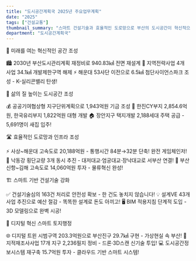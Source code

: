```yaml
---
title: "도시공간계획국 2025년 주요업무계획"
date: "2025"
tags: ["건설교통"]
thumbnail_summary: "스마트 건설기술과 효율적인 도로망으로 부산의 도시공간이 혁신적으로 변화해요!"
department: "도시공간계획국"
---
```


🌟 미래를 여는 혁신적인 공간 조성 

🏙️ 2030년 부산도시관리계획 재정비로 940.83㎢ 전면 재설계 
🚀 지역전략사업 4개 사업 34.1㎢ 개발제한구역 해제 
⚡ 해운대 53사단 이전으로 6.5㎢ 첨단사이언스파크 조성 - K-실리콘밸리 탄생!

🏡 삶의 질 높이는 도시공간 조성 

💰 공공기여협상형 지구단위계획으로 1,943억원 기금 조성
🏢 한진CY부지 2,854.6억원, 한국유리부지 1,822억원 대형 개발 
🏠 장안지구 택지개발 2,188세대 주택 공급 - 5,691명이 새집 입주!

🛣️ 효율적인 도로망과 인프라 조성 

⚡ 사상~해운대 고속도로 20,188억원 - 통행시간 84분→32분 단축! 완전 게임체인저!
🌉 낙동강 횡단교량 3개 동시 추진 - 대저대교·엄궁대교·장낙대교로 서부산 연결!
🚗 부산신항~김해 고속도로 14,060억원 투자 - 물류혁신 완성!

🏗️ 스마트 기반 건설기술 강화 

✅ 건설기술심의 163건 처리로 안전성 확보 - 한 건도 놓치지 않습니다!
💡 설계VE 43개 사업 추진으로 예산 절감 - 똑똑한 설계로 돈도 아끼고!
🖥️ BIM 적용지침 단계적 도입 - 3D 모델링으로 완벽 시공!

📱 디지털 혁신 스마트 토지행정 

🌐 디지털 트윈 시범구역 203.3억원으로 부산진구 29.7㎢ 구현 - 가상현실 속 부산!
📐 지적재조사사업 17개 지구 2,236필지 정비 - 드론·3D스캔 신기술 투입!
💻 도시공간정보시스템 재구축 15.7억원 투자 - 클라우드 기반 스마트 시스템!